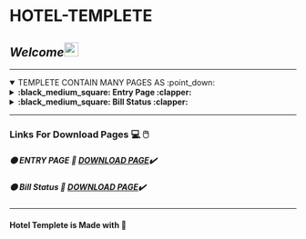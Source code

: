 # HOTEL-TEMPLETE
##  _Welcome_<img src="https://media.giphy.com/media/hvRJCLFzcasrR4ia7z/giphy.gif" width="25px">



----





<details open>
 <summary>
 TEMPLETE CONTAIN MANY PAGES AS :point_down:
 </summary>
 
  <details><summary><strong>:black_medium_square: Entry Page :clapper:</strong></summary></details>
  <details><summary><strong>:black_medium_square: Bill Status :clapper:</strong></summary></details>
  
  
  
</details>



---
###  Links For Download Pages  :computer: :computer_mouse:

#####  :black_circle: ENTRY PAGE :white_heart:  [DOWNLOAD PAGE](https://drive.google.com/drive/folders/1HdduNelSgbAGXoL5Q0yg3dAmZ90Zl1qq?usp=sharing):heavy_check_mark:
#####  :black_circle: Bill Status :white_heart:  [DOWNLOAD PAGE](https://drive.google.com/drive/folders/1gUJ9mVvtSE7AXf3gewb8Ws3q61DrGR6I?usp=sharing):heavy_check_mark:

---
#### Hotel Templete is Made with :black_heart:
